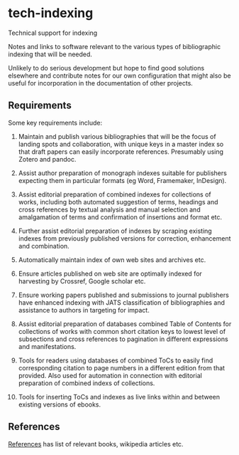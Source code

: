 # tech-indexing
Technical support for indexing

Notes and links to software relevant to the various types of bibliographic indexing that will be needed.

Unlikely to do serious development but hope to find good solutions elsewhere and contribute notes for our own configuration that might also be useful for incorporation in the documentation of other projects.

## Requirements

Some key requirements include:

1. Maintain and publish various bibliographies that will be the focus of landing spots and collaboration, with unique keys in a master index so that draft papers can easily incorporate references. Presumably using Zotero and pandoc.

2. Assist author preparation of monograph indexes suitable for publishers expecting them in particular formats (eg Word, Framemaker, InDesign).

3. Assist editorial preparation of combined indexes for collections of works, including both automated suggestion of terms, headings and cross references by textual analysis and manual selection and amalgamation of terms and confirmation of insertions and format etc.

4. Further assist editorial preparation of indexes by scraping existing indexes from previously published versions for correction, enhancement and combination.

5. Automatically maintain index of own web sites and archives etc.

6. Ensure articles published on web site are optimally indexed for harvesting by Crossref, Google scholar etc.

7. Ensure working papers published and submissions to journal publishers have enhanced indexing with JATS classification of bibliographies and assistance to authors in targeting for impact.

8. Assist editorial preparation of databases combined Table of Contents for collections of works with common short citation keys to lowest level of subsections and cross references to pagination in different expressions and manifestations.

9. Tools for readers using databases of combined ToCs to easily find corresponding citation to page numbers in a different edition from that provided. Also used for automation in connection with editorial preparation of combined indexs of collections.

10. Tools for inserting ToCs and indexes as live links within and between existing versions of ebooks.

## References

[References](references.md) has list of relevant books, wikipedia articles etc.
